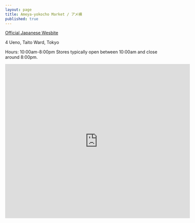 ```yaml
---
layout: page
title: Ameya-yokocho Market / アメ横
published: true
---
```

[Official Japanese Wesbite](http://www.ameyoko.net/)

4 Ueno, Taito Ward, Tokyo

Hours: 10:00am-8:00pm
Stores typically open between 10:00am and close around 8:00pm.

<div class="mapouter"><div class="gmap_canvas"><iframe width="600" height="500" id="gmap_canvas" src="https://maps.google.com/maps?q=Ameya-Yokochō  &t=&z=17&ie=UTF8&iwloc=&output=embed" frameborder="0" scrolling="no" marginheight="0" marginwidth="0"></iframe></div><a href="https://www.crocothemes.net">wordpress themes</a><style>.mapouter{overflow:hidden;height:500px;width:600px;}.gmap_canvas {background:none!important;height:500px;width:600px;}</style></div>